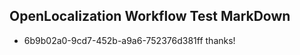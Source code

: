 ## OpenLocalization Workflow Test MarkDown
* 6b9b02a0-9cd7-452b-a9a6-752376d381ff thanks!

<!--HONumber=Jul16_HO5-->


